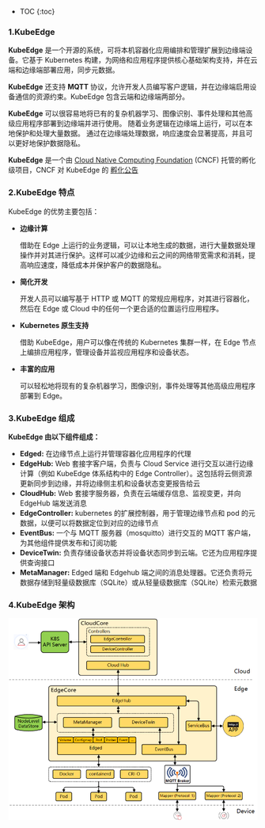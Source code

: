 * TOC
{:toc}



### 1.KubeEdge

**KubeEdge** 是一个开源的系统，可将本机容器化应用编排和管理扩展到边缘端设备。它基于 Kubernetes 构建，为网络和应用程序提供核心基础架构支持，并在云端和边缘端部署应用，同步元数据。

**KubeEdge** 还支持 **MQTT** 协议，允许开发人员编写客户逻辑，并在边缘端启用设备通信的资源约束。KubeEdge 包含云端和边缘端两部分。

**KubeEdge** 可以很容易地将已有的复杂机器学习、图像识别、事件处理和其他高级应用程序部署到边缘端并进行使用。 随着业务逻辑在边缘端上运行，可以在本地保护和处理大量数据。 通过在边缘端处理数据，响应速度会显著提高，并且可以更好地保护数据隐私。

**KubeEdge** 是一个由 [Cloud Native Computing Foundation](https://cncf.io/) (CNCF) 托管的孵化级项目，CNCF 对 KubeEdge 的 [孵化公告](https://www.cncf.io/blog/2020/09/16/toc-approves-kubeedge-as-incubating-project/)



### 2.KubeEdge 特点

KubeEdge 的优势主要包括：

- **边缘计算**

  借助在 Edge 上运行的业务逻辑，可以让本地生成的数据，进行大量数据处理操作并对其进行保护。这样可以减少边缘和云之间的网络带宽需求和消耗，提高响应速度，降低成本并保护客户的数据隐私。

- **简化开发**

  开发人员可以编写基于 HTTP 或 MQTT 的常规应用程序，对其进行容器化，然后在 Edge 或 Cloud 中的任何一个更合适的位置运行应用程序。

- **Kubernetes 原生支持**

  借助 KubeEdge，用户可以像在传统的 Kubernetes 集群一样，在 Edge 节点上编排应用程序，管理设备并监视应用程序和设备状态。

- **丰富的应用**

  可以轻松地将现有的复杂机器学习，图像识别，事件处理等其他高级应用程序部署到 Edge。

  

  

### 3.KubeEdge 组成

**KubeEdge 由以下组件组成：**

- **Edged:** 在边缘节点上运行并管理容器化应用程序的代理
- **EdgeHub:** Web 套接字客户端，负责与 Cloud Service 进行交互以进行边缘计算（例如 KubeEdge 体系结构中的 Edge Controller）。这包括将云侧资源更新同步到边缘，并将边缘侧主机和设备状态变更报告给云
- **CloudHub:** Web 套接字服务器，负责在云端缓存信息、监视变更，并向 EdgeHub 端发送消息
- **EdgeController:** kubernetes 的扩展控制器，用于管理边缘节点和 pod 的元数据，以便可以将数据定位到对应的边缘节点
- **EventBus:** 一个与 MQTT 服务器（mosquitto）进行交互的 MQTT 客户端，为其他组件提供发布和订阅功能
- **DeviceTwin:** 负责存储设备状态并将设备状态同步到云端。它还为应用程序提供查询接口
- **MetaManager:** Edged 端和 Edgehub 端之间的消息处理器。它还负责将元数据存储到轻量级数据库（SQLite）或从轻量级数据库（SQLite）检索元数据



### 4.KubeEdge 架构

![](/images/kubeedge/default/edge-computing/kubeedge-1.png)



